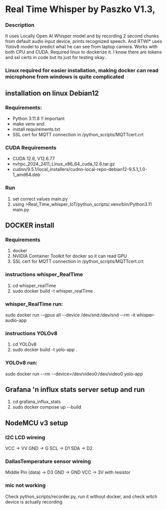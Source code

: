 # Real Time Whisper by Paszko V1.3, 
### Description
It uses Locally Open AI Whisper model and by recording 2 second chunks from default audio input device, prints recognized speech. And RTWI* uses Yolov8 model to predict what he can see from laptop camera. Works with both CPU and CUDA. Required linux to dockerize it. I know there are tokens and ssl certs in code but its just for testing okay..

### Linux required for easier installation, making docker can read microphone from windows is quite complicated

## installation on linux Debian12
### Requirements:
- Python 3.11.8 !! important
- make venv and 
- install requirements.txt
- SSL cert for MQTT connection in /python_scripts/MQTTcert.crt
### CUDA Requirements
- CUDA 12.6, V12.6.77
- nvhpc_2024_2411_Linux_x86_64_cuda_12.6.tar.gz
- cudnn/9.5.1/local_installers/cudnn-local-repo-debian12-9.5.1_1.0-1_amd64.deb
### Run
1. set correct values main.py
2. using >Real_Time_whisper_IoT/python_scripts/.venv/bin/Python3.11 main.py

## DOCKER install
### Requirements
1. docker
2. NVIDIA Container Toolkit for docker so it can read GPU
3. SSL cert for MQTT connection in /python_scripts/MQTTcert.crt

### instructions whisper_RealTime 
1. cd whisper_realTime
2. sudo docker build -t whisper_realTime .

### whisper_RealTime run:
sudo docker run --gpus all --device /dev/snd:/dev/snd --rm -it whisper-audio-app

### instructions YOLOv8 
1. cd YOLOv8
2. sudo docker build -t yolo-app .

### YOLOv8 run:
sudo docker run --rm --device=/dev/video0:/dev/video0 yolo-app

## Grafana 'n influx stats server setup and run
1. cd grafana_influx_stats
2. sudo docker compose up --build

## NodeMCU v3 setup
### I2C LCD wireing
VCC -> VV
GND -> G
SCL -> D1
SDA -> D2

### DallasTemperature sensor wireing
Middle Pin (data) -> D3
GND -> GND
VCC -> 3V with resistor



### mic not working
Check python_scripts/recorder.py, run it without docker, and check witch device is actually recording
